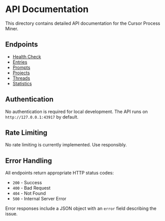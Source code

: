 # API Documentation

This directory contains detailed API documentation for the Cursor Process Miner.

## Endpoints

- [Health Check](health.md)
- [Entries](entries.md)
- [Prompts](prompts.md)
- [Projects](projects.md)
- [Threads](threads.md)
- [Statistics](statistics.md)

## Authentication

No authentication is required for local development. The API runs on `http://127.0.0.1:43917` by default.

## Rate Limiting

No rate limiting is currently implemented. Use responsibly.

## Error Handling

All endpoints return appropriate HTTP status codes:
- `200` - Success
- `400` - Bad Request
- `404` - Not Found
- `500` - Internal Server Error

Error responses include a JSON object with an `error` field describing the issue.






